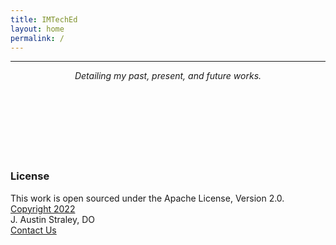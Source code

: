 ```yaml
---
title: IMTechEd
layout: home
permalink: /
---
```


<html>
    <link rel="shortcut icon" href="/favicon.ico" type="image/x-icon">
    <link rel="apple-touch-icon-precomposed" sizes="152x152" href="{{site.baseurl}}/assets/favs/apple-touch-icon.png">
    <meta name="apple-mobile-web-app-capable" content="yes">
    <meta name="apple-mobile-web-app-status-bar-style" content="black">
    <link href="{{site.baseurl}}/assets/grid/bootstrap-grid.min.css" rel="stylesheet">
    <link href="{{site.baseurl}}/assets/grid/grid.css" rel="stylesheet">
    <!-- Fonts -->
    <link rel="stylesheet" href="{{site.baseurl}}/assets/gitbook/gitbook-plugin-fontsettings/website.css">
    <!-- Search -->
    <link rel="stylesheet" href="{{site.baseurl}}/assets/gitbook/gitbook-plugin-search-pro/search.css">
    <link rel="stylesheet" href="{{site.baseurl}}/assets/gitbook/gitbook-plugin-back-to-top-button/plugin.css">
    <!-- Styles -->
    <link rel="stylesheet" href="{{site.baseurl}}/assets/gitbook/style.css">
    <link rel="stylesheet" href="{{site.baseurl}}/assets/gitbook/custom.css">
    <link rel="stylesheet" href="{{site.baseurl}}/assets/gitbook/rouge/{{ site.syntax_highlighter_style | default: 'colorful' }}.css">
</html>
<hr>

*<center>Detailing my past, present, and future works.</center>*
<br>
<br>
<br>
<br>
<br>
<br>
<br>
### License
This work is open sourced under the Apache License, Version 2.0. <br>
[Copyright 2022][1]<br>
J. Austin Straley, DO<br>
[Contact Us](mailto:imteched@gmail.com)<br>

[1]: /pages/disclaimer/
